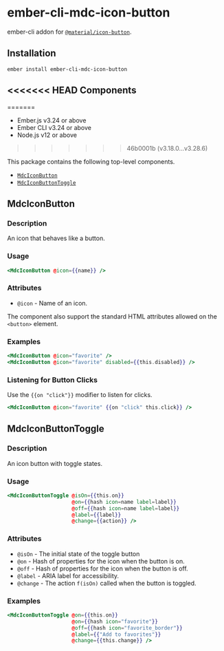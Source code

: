 ember-cli-mdc-icon-button
===========================

ember-cli addon for [`@material/icon-button`](https://github.com/material-components/material-components-web/tree/master/packages/mdc-icon-button).

Installation
------------

    ember install ember-cli-mdc-icon-button

<<<<<<< HEAD
Components
-----------
=======
* Ember.js v3.24 or above
* Ember CLI v3.24 or above
* Node.js v12 or above
>>>>>>> 46b0001b (v3.18.0...v3.28.6)

This package contains the following top-level components.

* [`MdcIconButton`](#MdcIconButton)
* [`MdcIconButtonToggle`](#MdcIconButtonToggle)

MdcIconButton
---------------------

### Description

An icon that behaves like a button.

### Usage

```handlebars
<MdcIconButton @icon={{name}} />
```

### Attributes

* `@icon` - Name of an icon.

The component also support the standard HTML attributes allowed on the `<button>` element.

### Examples

```handlebars
<MdcIconButton @icon="favorite" />
<MdcIconButton @icon="favorite" disabled={{this.disabled}} />
```

### Listening for Button Clicks

Use the `{{on "click"}}` modifier to listen for clicks.

```handlebars
<MdcIconButton @icon="favorite" {{on "click" this.click}} />
```

MdcIconButtonToggle
--------------------------

### Description

An icon button with toggle states.

### Usage

```handlebars
<MdcIconButtonToggle @isOn={{this.on}}
                     @on={{hash icon=name label=label}}
                     @off={{hash icon=name label=label}}
                     @label={{label}}
                     @change={{action}} />
```

### Attributes

* `@isOn` - The initial state of the toggle button
* `@on` - Hash of properties for the icon when the button is on.
* `@off` - Hash of properties for the icon when the button is off.
* `@label` - ARIA label for accessibility.
* `@change` - The action `f(isOn)` called when the button is toggled.

### Examples

```handlebars
<MdcIconButtonToggle @on={{this.on}}
                     @on={{hash icon="favorite"}}
                     @off={{hash icon="favorite_border"}}
                     @label={{"Add to favorites"}}
                     @change={{this.change}} />
```

